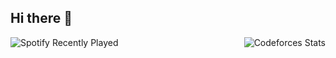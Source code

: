 ## Hi there 👋

<!--
**anHiep/anHiep** is a ✨ _special_ ✨ repository because its `README.md` (this file) appears on your GitHub profile.

Here are some ideas to get you started:

- 🔭 I’m currently working on ...
- 🌱 I’m currently learning ...
- 👯 I’m looking to collaborate on ...
- 🤔 I’m looking for help with ...
- 💬 Ask me about ...
- 📫 How to reach me: ...
- 😄 Pronouns: ...
- ⚡ Fun fact: ...
-->

<div style="display: flex; justify-content: space-between; align-items: center;">
  <img src="https://spotify-recently-played-readme.vercel.app/api?user=31vwmq3fdleq23cagjcrozvfihjy&count=4" alt="Spotify Recently Played" />
  <img src="https://codeforces-readme-stats.vercel.app/api/card?username=Maeda.anHiep&theme=react&force_username=true" alt="Codeforces Stats" />
</div>





